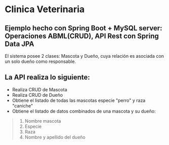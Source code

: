 # **Clinica Veterinaria**
## Ejemplo hecho con Spring Boot + MySQL server: Operaciones ABML(CRUD), API Rest con Spring Data JPA



El sistema posee 2 clases: Mascota y Dueño, cuya relación es asociada con un solo dueño como responsable.

## La API realiza lo siguiente:
- Realiza CRUD de Mascota
- Realiza CRUD de Dueño
- Obtiene el listado de todas las mascotas especie "perro" y raza "caniche"
- Obtiene el listado de datos combinados de una mascota y su dueño:
> 1. Nombre mascota
> 2. Especie
> 3. Raza
> 4. Nombre y apellido del dueño 



